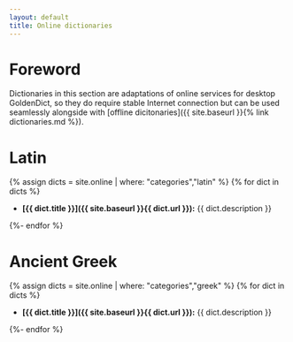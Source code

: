 ```yaml
---
layout: default
title: Online dictionaries
---
```


# Foreword

Dictionaries in this section are adaptations of online services for desktop GoldenDict, so they do require stable Internet connection but can be used seamlessly alongside with [offline dicitonaries]({{ site.baseurl }}{% link dictionaries.md %}).


# Latin

{% assign dicts = site.online | where: "categories","latin" %}
{% for dict in dicts %}

* **[{{ dict.title }}]({{ site.baseurl }}{{ dict.url }}):** {{ dict.description }}
  
{%- endfor %}


# Ancient Greek

{% assign dicts = site.online | where: "categories","greek" %}
{% for dict in dicts %}

* **[{{ dict.title }}]({{ site.baseurl }}{{ dict.url }}):** {{ dict.description }}
  
{%- endfor %}
